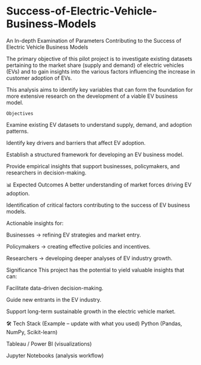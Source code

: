 # Success-of-Electric-Vehicle-Business-Models
An In-depth Examination of Parameters Contributing to the Success of Electric Vehicle Business  Models
    
The primary objective of this pilot project is to investigate existing datasets pertaining to the market share (supply and demand) of electric vehicles (EVs) and to gain     insights into the various factors influencing the increase in customer adoption of EVs.

This analysis aims to identify key variables that can form the foundation for more extensive research on the development of a viable EV business model.

    Objectives
Examine existing EV datasets to understand supply, demand, and adoption patterns.

Identify key drivers and barriers that affect EV adoption.

Establish a structured framework for developing an EV business model.

Provide empirical insights that support businesses, policymakers, and researchers in decision-making.

📊 Expected Outcomes
A better understanding of market forces driving EV adoption.

Identification of critical factors contributing to the success of EV business models.

Actionable insights for:

Businesses → refining EV strategies and market entry.

Policymakers → creating effective policies and incentives.

Researchers → developing deeper analyses of EV industry growth.

Significance
This project has the potential to yield valuable insights that can:

Facilitate data-driven decision-making.

Guide new entrants in the EV industry.

Support long-term sustainable growth in the electric vehicle market.

🛠️ Tech Stack (Example – update with what you used)
Python (Pandas, NumPy, Scikit-learn)

Tableau / Power BI (visualizations)

Jupyter Notebooks (analysis workflow)
